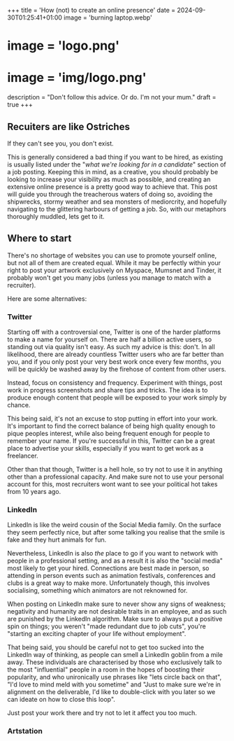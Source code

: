 +++
title = 'How (not) to create an online presence'
date = 2024-09-30T01:25:41+01:00
image = 'burning laptop.webp'
# image = 'logo.png'
# image = 'img/logo.png'
description = "Don't follow this advice. Or do. I'm not your mum."
draft = true
+++
<!-- 
{{< quote auth="Lady Gaga" source="Lady Gaga (allegedly)" url="https://www.brainyquote.com/quotes/lady_gaga_806781">}}
### _The Internet is a toilet._
{{< /quote >}} -->
<!-- 
{{< quote auth="The Dalai Lama" source="The Dalai Lama" url="https://www.dalailama.com/messages/transcripts-and-interviews/the-purpose-of-life-is-to-be-happy">}}
The purpose of our lives is to be happy.
{{< /quote >}}

Unfortunately, as a creative, you also have to create an online presence.
So buckle up, because you're about the learn how. -->


## Recuiters are like Ostriches

If they can't see you, you don't exist.

This is generally considered a bad thing if you want to be hired, as existing is usually listed under the "*what we're looking for in a candidate*" section of a job posting.
Keeping this in mind, as a creative, you should probably be looking to increase your visibility as much as possible, and creating an extensive online presence is a pretty good way to achieve that.
This post will guide you through the treacherous waters of doing so, avoiding the shipwrecks, stormy weather and sea monsters of mediorcrity, and hopefully navigating to the glittering harbours of getting a job. So, with our metaphors thoroughly muddled, lets get to it.

## Where to start

There's no shortage of websites you can use to promote yourself online, but not all of them are created equal.
While it may be perfectly within your right to post your artwork exclusively on Myspace, Mumsnet and Tinder, it probably won't get you many jobs (unless you manage to match with a recruiter).

Here are some alternatives:

### Twitter

Starting off with a controversial one, Twitter is one of the harder platforms to make a name for yourself on. There are half a billion active users, so standing out via quality isn't easy. As such my advice is this: don't. In all likelihood, there are already countless Twitter users who are far better than you, and if you only post your very best work once every few months, you will be quickly be washed away by the firehose of content from other users.

Instead, focus on consistency and frequency.
Experiment with things, post work in progress screenshots and share tips and tricks.
The idea is to produce enough content that people will be exposed to your work simply by chance.

This being said, it's not an excuse to stop putting in effort into your work.
It's important to find the correct balance of being high quality enough to pique peoples interest, while also being frequent enough for people to remember your name.
If you're successful in this, Twitter can be a great place to advertise your skills, especially if you want to get work as a freelancer.

Other than that though, Twitter is a hell hole, so try not to use it in anything other than a professional capacity.
And make sure not to use your personal account for this, most recruiters wont want to see your political hot takes from 10 years ago.

### LinkedIn

LinkedIn is like the weird cousin of the Social Media family. On the surface they seem perfectly nice, but after some talking you realise that the smile is fake and they hurt animals for fun.

Nevertheless, LinkedIn is also *the* place to go if you want to network with people in a professional setting, and as a result it is also the "social media" most likely to get your hired. Connections are best made in person, so attending in person events such as animation festivals, conferences and clubs is a great way to make more. Unfortunately though, this involves socialising, something which animators are not reknowned for.

When posting on LinkedIn make sure to never show any signs of weakness; negativity and humanity are not desirable traits in an employee, and as such are punished by the LinkedIn algorithm. Make sure to always put a positive spin on things; you weren't "made redundant due to job cuts", you're "starting an exciting chapter of your life without employment".

That being said, you should be careful not to get too sucked into the LinkedIn way of thinking, as people can smell a LinkedIn goblin from a mile away. These individuals are characterised by those who exclusively talk to the most "influential" people in a room in the hopes of boosting their popularity, and who unironically use phrases like "lets circle back on that", "I'd love to mind meld with you sometime" and "Just to make sure we're in alignment on the deliverable, I'd like to double-click with you later so we can ideate on how to close this loop".

Just post your work there and try not to let it affect you too much.

### Artstation



<!-- ### Instagram

Like Twitter, but harder to get recognition as an artist. Instagram is more targeted at connecting people you know in real life, rather than rando's whos art -->

<!-- 
## Pitfalls
### You don't have to be The Best

<!-- ### How to stand out? Don't. -->
<!-- ### You don't have to be The Best -->

<!-- Instead, focus on casting your net wide. -->
<!-- Good enough is all you need.
Past a certain point, skills alone won't get you hired.

To clarify, consider this: There are 8 billion people on this planet. That is an unfathomable number.
If you met one new person every hour, 24 hours a day, from when you were born to the day you die, you would have made it through just over half a percent of all the people alive today.
As such, it is a statistical fact that there is someone out there who is more creative than you, someone who can work faster than you, someone who can draw more beautifully, model more precisely and animate more elegantly than you. Depressing, right?


However, this is not necessarily a bad thing. Think about how many people -->
<!-- Be good. This is probably the most important step. You can be the most likable person in the world, but if your work isn't good, tough luck bucko, you're not getting hired.

Once that's done though, you've completed the hard bit, and all you need to worry about is getting as many people as possible to know that you exist. Consider it this way: there are 8 billion people on this planet. -->
<!-- This is not ideal if you want to be hired, as existing is generally one of the prerequisites.
Lucky for you, however, we invented the internet, which in this metaphor is like a shop where you can buy large signs saying "*Ostrich Food Here!*" in a large typeface.
However, this shop also sells unrelated signs and there are also millions of other people who want the ostrich to notice them, so if you want to attract attention, you need a sign that will stand out from the crowd.
Something like " "*Hot Ostriches Near You*" -->
